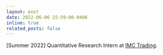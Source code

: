 ```yaml
---
layout: post
date: 2022-06-06 15:59:00-0400
inline: true
related_posts: false
---
```


[Summer 2022]   Quantitative Research Intern at [IMC Trading](https://www.imc.com/us/).
